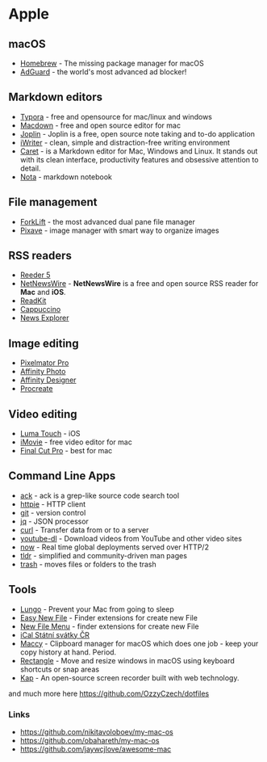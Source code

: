 # Apple

## macOS

* [Homebrew](https://brew.sh/) - The missing package manager for macOS
* [AdGuard](https://adguard.com/) - the world's most advanced ad blocker!

## Markdown editors

* [Typora](https://typora.io/) - free and opensource for mac/linux and windows
* [Macdown](https://macdown.uranusjr.com/) - free and open source editor for mac
* [Joplin](https://joplinapp.org/) - Joplin is a free, open source note taking and to-do application
* [iWriter](https://ia.net/writer) - clean, simple and distraction-free writing environment
* [Caret](https://caret.io/) - is a Markdown editor for Mac, Windows and Linux. It stands out with its clean interface, productivity features and obsessive attention to detail.
* [Nota](https://nota.md/) - markdown notebook

## File management

* [ForkLift](https://binarynights.com/) - the most advanced dual pane file manager 
* [Pixave](http://www.littlehj.com/mac/) - image manager with smart way to organize images

## RSS readers

* [Reeder 5](https://reederapp.com/)
* [NetNewsWire](https://ranchero.com/netnewswire/) - **NetNewsWire** is a free and open source RSS reader for **Mac** and **iOS**.
* [ReadKit](https://readkitapp.com/)
* [Cappuccino](https://cappuccinoapp.com/)
* [News Explorer](https://betamagic.nl/products/newsexplorer.html)

## Image editing

* [Pixelmator Pro](https://www.pixelmator.com/pro/)
* [Affinity Photo](https://affinity.serif.com/en-gb/photo/)
* [Affinity Designer](https://affinity.serif.com/en-gb/designer/)
* [Procreate](https://procreate.art/)

## Video editing

* [Luma Touch](https://luma-touch.com/) - iOS
* [iMovie](https://www.apple.com/imovie/) - free video editor for mac
* [Final Cut Pro](https://www.apple.com/final-cut-pro/) - best for mac

## Command Line Apps

* [ack](https://beyondgrep.com/)  - ack is a grep-like source code search tool
* [httpie](https://github.com/jakubroztocil/httpie) - HTTP client
* [git](https://github.com/git/git) - version control
* [jq](https://github.com/stedolan/jq) - JSON processor
* [curl](https://curl.haxx.se/docs/manpage.html) - Transfer data from or to a server
* [youtube-dl](https://github.com/rg3/youtube-dl) - Download videos from YouTube and other video sites
* [now](https://github.com/zeit/now-cli) - Real time global deployments served over HTTP/2
* [tldr](https://github.com/tldr-pages/tldr) - simplified and community-driven man pages
* [trash](http://hasseg.org/trash/)  - moves files or folders to the trash


## Tools

* [Lungo](https://sindresorhus.com/lungo) -  Prevent your Mac from going to sleep
* [Easy New File](https://itunes.apple.com/us/app/easy-new-file/id1162194131?ls=1&mt=12) - Finder extensions for create new File
* [New File Menu](https://itunes.apple.com/us/app/new-file-menu/id1064959555) - finder extensions for create new File
* [iCal Státní svátky ČR](webcal://www.google.com/calendar/ical/czech__cs%40holiday.calendar.google.com/public/basic.ics)
* [Maccy](https://maccy.app/) - Clipboard manager for macOS which does one job - keep your copy history at hand. Period.
* [Rectangle](https://rectangleapp.com/) - Move and resize windows in macOS using keyboard shortcuts or snap areas
* [Kap](https://getkap.co/) - An open-source screen recorder built with web technology.

and much more here https://github.com/OzzyCzech/dotfiles

### Links

* https://github.com/nikitavoloboev/my-mac-os
* https://github.com/obahareth/my-mac-os
* https://github.com/jaywcjlove/awesome-mac

